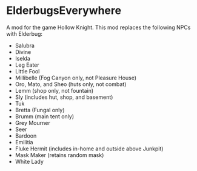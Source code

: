 # ElderbugsEverywhere

A mod for the game Hollow Knight.
This mod replaces the following NPCs with Elderbug:
- Salubra
- Divine
- Iselda
- Leg Eater
- Little Fool
- Millibelle (Fog Canyon only, not Pleasure House)
- Oro, Mato, and Sheo (huts only, not combat)
- Lemm (shop only, not fountain)
- Sly (includes hut, shop, and basement)
- Tuk
- Bretta (Fungal only)
- Brumm (main tent only)
- Grey Mourner
- Seer
- Bardoon
- Emilitia
- Fluke Hermit (includes in-home and outside above Junkpit)
- Mask Maker (retains random mask)
- White Lady